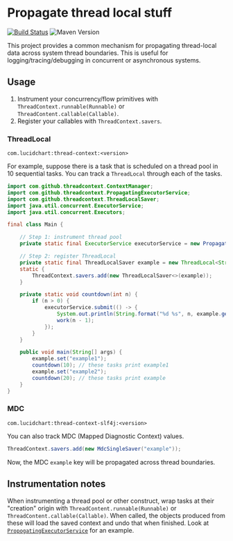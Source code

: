 # Propagate thread local stuff

[![Build Status](https://travis-ci.com/lucidsoftware/java-thread-context.svg?branch=master)](https://travis-ci.com/lucidsoftware/java-thread-context)
![Maven Version](https://img.shields.io/maven-central/v/com.lucidchart/thread-context.svg)

This project provides a common mechanism for propagating thread-local data across system thread boundaries. This is
useful for logging/tracing/debugging in concurrent or asynchronous systems.

## Usage

1. Instrument your concurrency/flow primitives with `ThreadContext.runnable(Runnable)` or
`ThreadContent.callable(Callable)`.
2. Register your callables with `ThreadContext.savers`.

### ThreadLocal

`com.lucidchart:thread-context:<version>`

For example, suppose there is a task that is scheduled on a thread pool in 10 sequential tasks. You can track a
`ThreadLocal` through each of the tasks.

```java
import com.github.threadcontext.ContextManager;
import com.github.threadcontext.PropagatingExecutorService;
import com.github.threadcontext.ThreadLocalSaver;
import java.util.concurrent.ExecutorService;
import java.util.concurrent.Executors;

final class Main {

    // Step 1: instrument thread pool
    private static final ExecutorService executorService = new PropagatingExectorService(Executors.newFixedThreadPool(8));

    // Step 2: register ThreadLocal
    private static final ThreadLocalSaver example = new ThreadLocal<String>();
    static {
        ThreadContext.savers.add(new ThreadLocalSaver<>(example));
    }

    private static void countdown(int n) {
        if (n > 0) {
            executorService.submit(() -> {
                System.out.println(String.format("%d %s", n, example.get()));
                work(n - 1);
            });
        }
    }

    public void main(String[] args) {
        example.set("example1");
        countdown(10); // these tasks print example1
        example.set("example2");
        countdown(20); // these tasks print example
    }
}
```

### MDC

`com.lucidchart:thread-context-slf4j:<version>`

You can also track MDC (Mapped Diagnostic Context) values.

```java
ThreadContext.savers.add(new MdcSingleSaver("example"));
```

Now, the MDC `example` key will be propagated across thread boundaries.

## Instrumentation notes

When instrumenting a thread pool or other construct, wrap tasks at their "creation" origin with
`ThreadContent.runnable(Runnable)` or `ThreadContent.callable(Callable)`. When called, the objects produced from these
will load the saved context and undo that when finished. Look at
[`PropogatingExecutorService`](thread-context/src/main/java/com/github/threadcontext/PropagatingExecutorService.java)
for an example.
